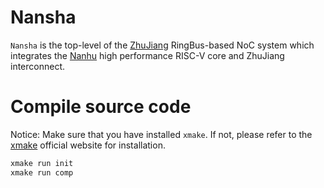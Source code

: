 # Nansha
`Nansha` is the top-level of the [ZhuJiang](https://github.com/Siudya/ZhuJiang) RingBus-based NoC system which integrates the [Nanhu](https://github.com/Siudya/Nanhu) high performance RISC-V core and ZhuJiang interconnect.

# Compile source code
Notice: Make sure that you have installed `xmake`. If not, please refer to the [xmake](https://github.com/xmake-io/xmake) official website for installation.
```bash
xmake run init
xmake run comp
```

